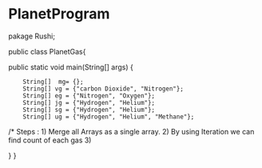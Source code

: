 # PlanetProgram

pakage Rushi;

public class PlanetGas{

public static void main(String[] args) {

		String[]  mg= {};
		String[] vg = {"carbon Dioxide", "Nitrogen"};
		String[] eg = {"Nitrogen", "Oxygen"};
		String[] jg = {"Hydrogen", "Helium"};
		String[] sg = {"Hydrogen", "Helium"};
		String[] ug = {"Hydrogen", "Helium", "Methane"};
		
   /* Steps :
      1) Merge all Arrays as a single array.
      2) By using Iteration we can find count of each gas
      3) 
            
    
    
    
   } 
	}
